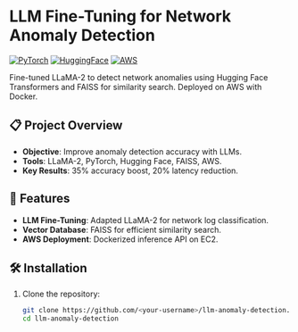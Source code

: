 # LLM Fine-Tuning for Network Anomaly Detection

[![PyTorch](https://img.shields.io/badge/PyTorch-2.0.1-red)](https://pytorch.org/)
[![HuggingFace](https://img.shields.io/badge/HuggingFace-4.34.0-yellow)](https://huggingface.co/)
[![AWS](https://img.shields.io/badge/AWS-EC2%2C%20S3-orange)](https://aws.amazon.com/)

Fine-tuned LLaMA-2 to detect network anomalies using Hugging Face Transformers and FAISS for similarity search. Deployed on AWS with Docker.

## 📋 Project Overview
- **Objective**: Improve anomaly detection accuracy with LLMs.
- **Tools**: LLaMA-2, PyTorch, Hugging Face, FAISS, AWS.
- **Key Results**: 35% accuracy boost, 20% latency reduction.

## 🚀 Features
- **LLM Fine-Tuning**: Adapted LLaMA-2 for network log classification.
- **Vector Database**: FAISS for efficient similarity search.
- **AWS Deployment**: Dockerized inference API on EC2.

## 🛠️ Installation
1. Clone the repository:
   ```bash
   git clone https://github.com/<your-username>/llm-anomaly-detection.git
   cd llm-anomaly-detection
